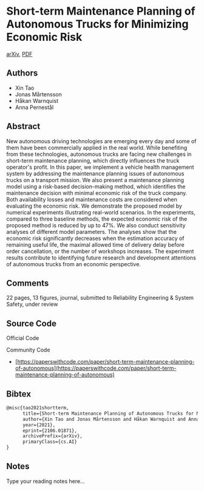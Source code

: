 
# Short-term Maintenance Planning of Autonomous Trucks for Minimizing Economic Risk

[arXiv](https://arxiv.org/abs/2106.01871), [PDF](https://arxiv.org/pdf/2106.01871.pdf)

## Authors

- Xin Tao
- Jonas Mårtensson
- Håkan Warnquist
- Anna Pernestål

## Abstract

New autonomous driving technologies are emerging every day and some of them have been commercially applied in the real world. While benefiting from these technologies, autonomous trucks are facing new challenges in short-term maintenance planning, which directly influences the truck operator's profit. In this paper, we implement a vehicle health management system by addressing the maintenance planning issues of autonomous trucks on a transport mission. We also present a maintenance planning model using a risk-based decision-making method, which identifies the maintenance decision with minimal economic risk of the truck company. Both availability losses and maintenance costs are considered when evaluating the economic risk. We demonstrate the proposed model by numerical experiments illustrating real-world scenarios. In the experiments, compared to three baseline methods, the expected economic risk of the proposed method is reduced by up to $47\%$. We also conduct sensitivity analyses of different model parameters. The analyses show that the economic risk significantly decreases when the estimation accuracy of remaining useful life, the maximal allowed time of delivery delay before order cancellation, or the number of workshops increases. The experiment results contribute to identifying future research and development attentions of autonomous trucks from an economic perspective.

## Comments

22 pages, 13 figures, journal, submitted to Reliability Engineering & System Safety, under review

## Source Code

Official Code



Community Code

- [https://paperswithcode.com/paper/short-term-maintenance-planning-of-autonomous](https://paperswithcode.com/paper/short-term-maintenance-planning-of-autonomous)

## Bibtex

```tex
@misc{tao2021shortterm,
      title={Short-term Maintenance Planning of Autonomous Trucks for Minimizing Economic Risk}, 
      author={Xin Tao and Jonas Mårtensson and Håkan Warnquist and Anna Pernestål},
      year={2021},
      eprint={2106.01871},
      archivePrefix={arXiv},
      primaryClass={cs.AI}
}
```

## Notes

Type your reading notes here...

